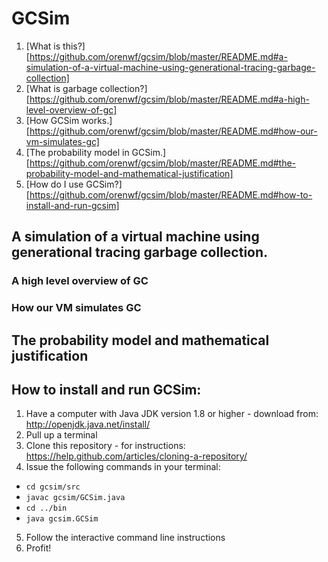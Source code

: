 # GCSim

1. [What is this?][https://github.com/orenwf/gcsim/blob/master/README.md#a-simulation-of-a-virtual-machine-using-generational-tracing-garbage-collection]
2. [What is garbage collection?][https://github.com/orenwf/gcsim/blob/master/README.md#a-high-level-overview-of-gc]
3. [How GCSim works.][https://github.com/orenwf/gcsim/blob/master/README.md#how-our-vm-simulates-gc]
4. [The probability model in GCSim.][https://github.com/orenwf/gcsim/blob/master/README.md#the-probability-model-and-mathematical-justification]
5. [How do I use GCSim?][https://github.com/orenwf/gcsim/blob/master/README.md#how-to-install-and-run-gcsim]

## A simulation of a virtual machine using generational tracing garbage collection.

### A high level overview of GC

### How our VM simulates GC

## The probability model and mathematical justification

## How to install and run GCSim:
1. Have a computer with Java JDK version 1.8 or higher - download from: http://openjdk.java.net/install/
2. Pull up a terminal
3. Clone this repository - for instructions: https://help.github.com/articles/cloning-a-repository/
4. Issue the following commands in your terminal:
* `cd gcsim/src`
* `javac gcsim/GCSim.java`
* `cd ../bin`
* `java gcsim.GCSim`
5. Follow the interactive command line instructions
6. Profit!
